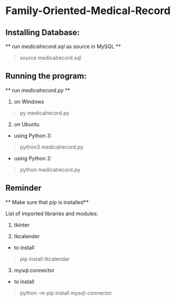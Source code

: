 # Family-Oriented-Medical-Record

## Installing Database:
** run _medicalrecord.sql_ as source in MySQL **
> source medicalrecord.sql

## Running the program:
** run _medicalrecord.py_ **
1. on Windows
> py medicalrecord.py

2. on Ubuntu
- using Python 3:
> python3 medicalrecord.py

- using Python 2:
> python medicalrecord.py

## Reminder
** Make sure that _pip_ is installed**

List of imported libraries and modules:
1. tkinter

2. tkcalender
- to install
> pip install tkcalendar

3. mysql.connector
- to install
> python -m pip install mysql-connector